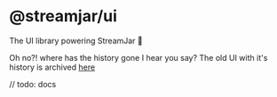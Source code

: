 # @streamjar/ui
The UI library powering StreamJar 🚀

Oh no?! where has the history gone I hear you say?  The old UI with it's history is archived [here](https://github.com/StreamJar/ui-old)


// todo: docs
